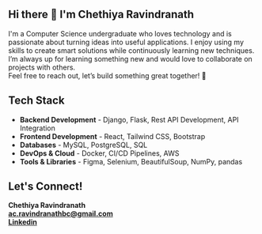 ## Hi there 👋 I'm Chethiya Ravindranath
I'm a Computer Science undergraduate who loves technology and is passionate about turning ideas into useful applications. I enjoy using my skills to create smart solutions while continuously learning new techniques.
<br>I’m always up for learning something new and would love to collaborate on projects with others.
<br>Feel free to reach out, let’s build something great together! 💫

## Tech Stack  
- **Backend Development** - Django, Flask, Rest API Development, API Integration
- **Frontend Development** - React, Tailwind CSS, Bootstrap
- **Databases** - MySQL, PostgreSQL, SQL
- **DevOps & Cloud** - Docker, CI/CD Pipelines, AWS
- **Tools & Libraries** - Figma, Selenium, BeautifulSoup, NumPy, pandas

## Let's Connect!  
<b>Chethiya Ravindranath<b>
<br>
ac.ravindranathbc@gmail.com
<br>
<a href="https://www.linkedin.com/in/chethiya-ravindranath/">Linkedin</a>
</p> 
